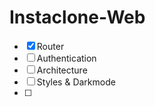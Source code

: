 # Instaclone-Web

- [x] Router
- [ ] Authentication
- [ ] Architecture
- [ ] Styles & Darkmode
- [ ] 